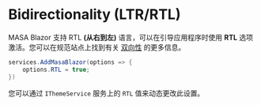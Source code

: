 ﻿# Bidirectionality (LTR/RTL)

MASA Blazor 支持 RTL **(从右到左)** 语言，可以在引导应用程序时使用 **RTL** 选项激活。您可以在规范站点上找到有关 [双向性](https://material.io/design/usability/bidirectionality.html) 的更多信息。

```csharp Program.cs
services.AddMasaBlazor(options => {
    options.RTL = true;
})
```

您可以通过 `IThemeService` 服务上的 `RTL` 值来动态更改此设置。

<masa-example file="Examples.features.bidirectionality.ChangeBidirectionality"></masa-example>